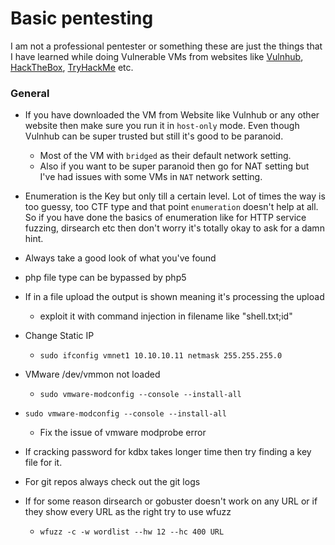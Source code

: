# Basic pentesting

I am not a professional pentester or something these are just the things that I have learned while doing Vulnerable VMs from websites like [Vulnhub](https://www.vulnhub.com/), [HackTheBox](https://www.hackthebox.eu/), [TryHackMe](https://tryhackme.com/) etc.

### General

* If you have downloaded the VM from Website like Vulnhub or any other website then make sure you run it in `host-only` mode. Even though Vulnhub can be super trusted but still it's good to be paranoid.
    - Most of the VM with `bridged` as their default network setting.
    - Also if you want to be super paranoid then go for NAT setting but I've had issues with some VMs in `NAT` network setting.

* Enumeration is the Key but only till a certain level. Lot of times the way is too guessy, too CTF type and that point `enumeration` doesn't help at all. So if you have done the basics of enumeration like for HTTP service fuzzing, dirsearch etc then don't worry it's totally okay to ask for a damn hint.

* Always take a good look of what you've found
* php file type can be bypassed by php5
* If in a file upload the output is shown meaning it's processing the upload
    - exploit it with command injection in filename like "shell.txt;id"
* Change Static IP
    - `sudo ifconfig vmnet1 10.10.10.11 netmask 255.255.255.0`
* VMware /dev/vmmon not loaded
    - `sudo vmware-modconfig --console --install-all`

* `sudo vmware-modconfig --console --install-all`
    - Fix the issue of vmware modprobe error

* If cracking password for kdbx takes longer time then try finding a key file for it.
* For git repos always check out the git logs
* If for some reason dirsearch or gobuster doesn't work on any URL or if they show every URL as the right try to use wfuzz
    - `wfuzz -c -w wordlist --hw 12 --hc 400 URL`
